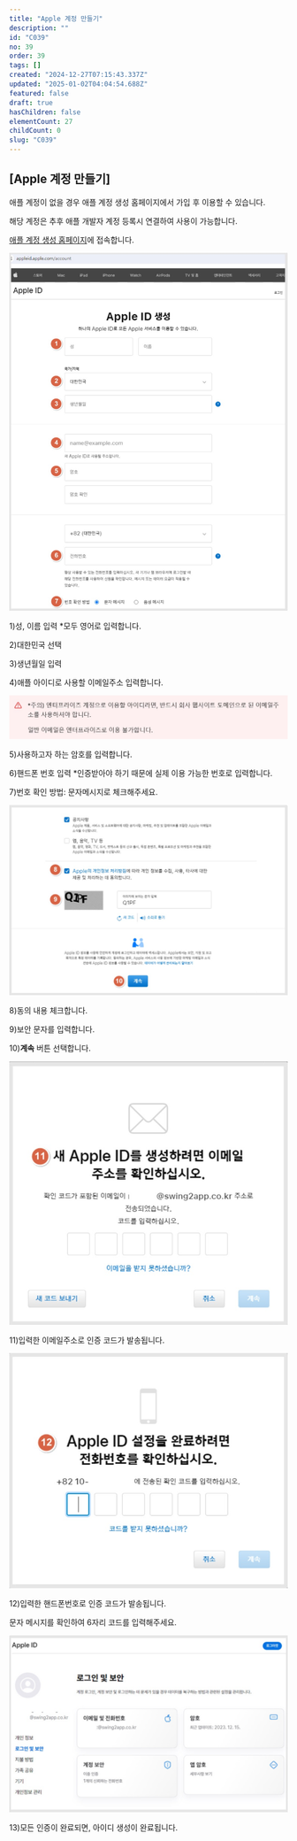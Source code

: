 ```yaml
---
title: "Apple 계정 만들기"
description: ""
id: "C039"
no: 39
order: 39
tags: []
created: "2024-12-27T07:15:43.337Z"
updated: "2025-01-02T04:04:54.688Z"
featured: false
draft: true
hasChildren: false
elementCount: 27
childCount: 0
slug: "C039"
---
```


## [Apple 계정 만들기]



애플 계정이 없을 경우 애플 계정 생성 홈페이지에서 가입 후 이용할 수 있습니다.

해당 계정은 추후 애플 개발자 계정 등록시 연결하여 사용이 가능합니다.



[애플 계정 생성 홈페이지](https://account.apple.com/account)에 접속합니다.

![file](/images/e843a93a3669b8a1cf93db7eafd42abc.jpg)

1)성, 이름 입력 *모두 영어로 입력합니다.

2)대한민국 선택

3)생년월일 입력

4)애플 아이디로 사용할 이메일주소 입력합니다.

![file](/images/86598e7b9469409f52c7bdbc3ae876b4.jpg)

5)사용하고자 하는 암호를 입력합니다.

6)핸드폰 번호 입력 *인증받아야 하기 때문에 실제 이용 가능한 번호로 입력합니다.

7)번호 확인 방법: 문자메시지로 체크해주세요.

![file](/images/bbb70e16cfd80dc8c0ae5669056c6dff.jpg)

8)동의 내용 체크합니다.

9)보안 문자를 입력합니다.

10)**계속** 버튼 선택합니다.

![file](/images/b9efb299acf83e11bfb9a52194c3742e.jpg)

11)입력한 이메일주소로 인증 코드가 발송됩니다.

![file](/images/1e43a1ceb68deca5d4dfe09e0ab84c29.jpg)

12)입력한 핸드폰번호로 인증 코드가 발송됩니다.

문자 메시지를 확인하여 6자리 코드를 입력해주세요.

![file](/images/36bf474a83721e4cb1b547f9a9103564.jpg)

13)모든 인증이 완료되면, 아이디 생성이 완료됩니다.
